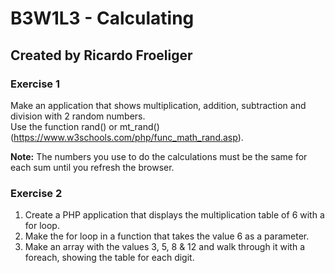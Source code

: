 # B3W1L3 - Calculating
## Created by Ricardo Froeliger

### Exercise 1
Make an application that shows multiplication, addition, subtraction and division with 2 random numbers.<br>
Use the function rand() or mt_rand() (https://www.w3schools.com/php/func_math_rand.asp).

**Note:** The numbers you use to do the calculations must be the same for each sum until you refresh the browser.

### Exercise 2
1. Create a PHP application that displays the multiplication table of 6 with a for loop.
1. Make the for loop in a function that takes the value 6 as a parameter.
3. Make an array with the values ​​3, 5, 8 & 12 and walk through it with a foreach, showing the table for each digit.